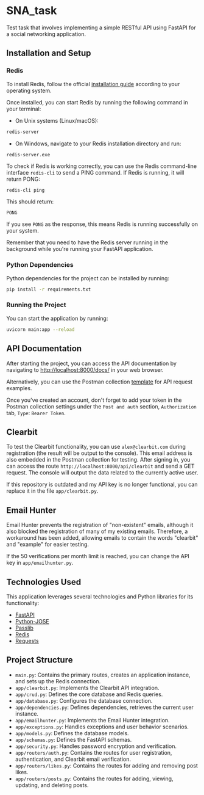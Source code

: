 
# SNA_task

Test task that involves implementing a simple RESTful API using FastAPI for a social networking application.

## Installation and Setup

### Redis

To install Redis, follow the official [installation guide](https://redis.io/download) according to your operating system.

Once installed, you can start Redis by running the following command in your terminal:

-   On Unix systems (Linux/macOS):

```bash
redis-server
```

-   On Windows, navigate to your Redis installation directory and run:

```
redis-server.exe
```

To check if Redis is working correctly, you can use the Redis command-line interface `redis-cli` to send a PING command. If Redis is running, it will return PONG:

```bash
redis-cli ping
```

This should return:

`PONG` 

If you see `PONG` as the response, this means Redis is running successfully on your system.

Remember that you need to have the Redis server running in the background while you're running your FastAPI application.

### Python Dependencies

Python dependencies for the project can be installed by running:

```bash
pip install -r requirements.txt
```
    
### Running the Project

You can start the application by running:

```bash
uvicorn main:app --reload
```

## API Documentation

After starting the project, you can access the API documentation by navigating to [http://localhost:8000/docs/](http://localhost:8000/docs/) in your web browser.

Alternatively, you can use the Postman collection [template](https://www.postman.com/spacecraft-participant-12459094/workspace/sna-public/collection/24461590-2ab93b8b-9023-4a1f-a836-af138563fca5?action=share&creator=24461590) for API request examples.

Once you've created an account, don't forget to add your token in the Postman collection settings under the `Post and auth` section, `Authorization` tab, `Type`: `Bearer Token`.

## Clearbit

To test the Clearbit functionality, you can use `alex@clearbit.com` during registration (the result will be output to the console). This email address is also embedded in the Postman collection for testing. After signing in, you can access the route `http://localhost:8000/api/clearbit` and send a GET request. The console will output the data related to the currently active user.

If this repository is outdated and my API key is no longer functional, you can replace it in the file `app/clearbit.py`.

## Email Hunter

Email Hunter prevents the registration of "non-existent" emails, although it also blocked the registration of many of my existing emails. Therefore, a workaround has been added, allowing emails to contain the words "clearbit" and "example" for easier testing.

If the 50 verifications per month limit is reached, you can change the API key in `app/emailhunter.py`.

## Technologies Used

This application leverages several technologies and Python libraries for its functionality:

 - [FastAPI](https://fastapi.tiangolo.com/)
 - [Python-JOSE](https://github.com/mpdavis/python-jose)
 - [Passlib](https://passlib.readthedocs.io/en/stable/)
 - [Redis](https://redis.io/)
 -  [Requests](https://docs.python-requests.org/en/latest/)

## Project Structure

-   `main.py`: Contains the primary routes, creates an application instance, and sets up the Redis connection.
-   `app/clearbit.py`: Implements the Clearbit API integration.
-   `app/crud.py`: Defines the core database and Redis queries.
-   `app/database.py`: Configures the database connection.
-   `app/dependencies.py`: Defines dependencies, retrieves the current user instance.
-   `app/emailhunter.py`: Implements the Email Hunter integration.
-   `app/exceptions.py`: Handles exceptions and user behavior scenarios.
-   `app/models.py`: Defines the database models.
-   `app/schemas.py`: Defines the FastAPI schemas.
-   `app/security.py`: Handles password encryption and verification.
-   `app/routers/auth.py`: Contains the routes for user registration, authentication, and Clearbit email verification.
-   `app/routers/likes.py`: Contains the routes for adding and removing post likes.
-   `app/routers/posts.py`: Contains the routes for adding, viewing, updating, and deleting posts.